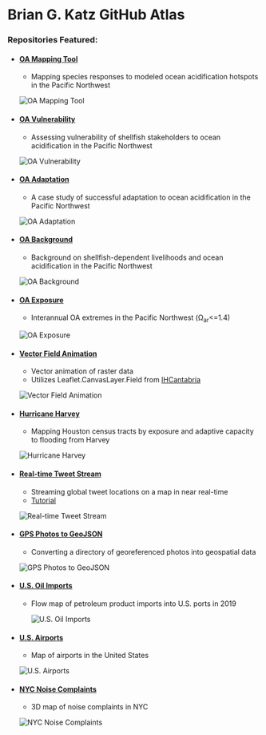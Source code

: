 # Brian G. Katz GitHub Atlas
### Repositories Featured:

- #### [OA Mapping Tool](https://briangkatz.github.io/oa/vulnerability/pnw)

  - Mapping species responses to modeled ocean acidification hotspots in the Pacific Northwest

  ![OA Mapping Tool](img/oa_mapping_tool.png)

- #### [OA Vulnerability](https://briangkatz.github.io/oa/vulnerability/)

  - Assessing vulnerability of shellfish stakeholders to ocean acidification in the Pacific Northwest

  ![OA Vulnerability](img\oa_vulnerability.png)

- #### [OA Adaptation](https://briangkatz.github.io/oa/adaptation/)

  - A case study of successful adaptation to ocean acidification in the Pacific Northwest

  ![OA Adaptation](img/oa_adaptation.png)

- #### [OA Background](https://briangkatz.github.io/oa/background)

  - Background on shellfish-dependent livelihoods and ocean acidification in the Pacific Northwest

  ![OA Background](img/oa_background.png)

- #### [OA Exposure](https://briangkatz.github.io/oa-exposure/)

  - Interannual OA extremes in the Pacific Northwest (&Omega;<sub>ar</sub><=1.4)

  ![OA Exposure](img/oa_exposure.png)

- #### [Vector Field Animation](https://briangkatz.github.io/vector-field-animation/)

  - Vector animation of raster data
  - Utilizes Leaflet.CanvasLayer.Field from [IHCantabria](https://github.com/IHCantabria/Leaflet.CanvasLayer.Field)

  ![Vector Field Animation](img/vector_field.png)

- #### [Hurricane Harvey](https://briangkatz.github.io/harvey/)

  - Mapping Houston census tracts by exposure and adaptive capacity to flooding from Harvey

  ![Hurricane Harvey](img/harvey.png)

- #### [Real-time Tweet Stream](https://realtime-tweet-stream.herokuapp.com/)

  - Streaming global tweet locations on a map in near real-time
  - [Tutorial](https://www.github.com/briangkatz/realtime-tweets/)

  ![Real-time Tweet Stream](img/tweet_stream.png)

- #### [GPS Photos to GeoJSON](https://briangkatz.github.io/gps-photos-to-geojson/)

  - Converting a directory of georeferenced photos into geospatial data

  ![GPS Photos to GeoJSON](img/gps_photos_geojson.png)

- #### [U.S. Oil Imports](https://briangkatz.github.io/petro)

  - Flow map of petroleum product imports into U.S. ports in 2019

    ![U.S. Oil Imports](img/petro.png)

- #### [U.S. Airports](https://briangkatz.github.io/airports/)

  - Map of airports in the United States

  ![U.S. Airports](img/airports.png)

- #### [NYC Noise Complaints](https://briangkatz.github.io/noise/)

  - 3D map of noise complaints in NYC
  
  ![NYC Noise Complaints](img/nyc.png)
